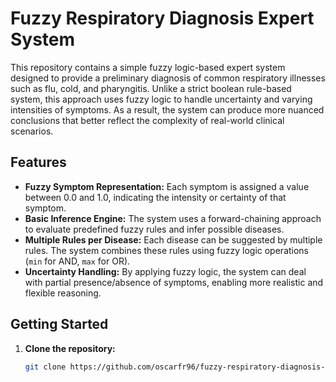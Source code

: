 # Fuzzy Respiratory Diagnosis Expert System

This repository contains a simple fuzzy logic-based expert system designed to provide a preliminary diagnosis of common respiratory illnesses such as flu, cold, and pharyngitis. Unlike a strict boolean rule-based system, this approach uses fuzzy logic to handle uncertainty and varying intensities of symptoms. As a result, the system can produce more nuanced conclusions that better reflect the complexity of real-world clinical scenarios.

## Features

- **Fuzzy Symptom Representation:** Each symptom is assigned a value between 0.0 and 1.0, indicating the intensity or certainty of that symptom.
- **Basic Inference Engine:** The system uses a forward-chaining approach to evaluate predefined fuzzy rules and infer possible diseases.
- **Multiple Rules per Disease:** Each disease can be suggested by multiple rules. The system combines these rules using fuzzy logic operations (`min` for AND, `max` for OR).
- **Uncertainty Handling:** By applying fuzzy logic, the system can deal with partial presence/absence of symptoms, enabling more realistic and flexible reasoning.

## Getting Started

1. **Clone the repository:**
   ```bash
   git clone https://github.com/oscarfr96/fuzzy-respiratory-diagnosis-expert-system.git
